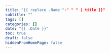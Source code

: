 ```yaml
---
title: "{{ replace .Name "-" " " | title }}"
subtitle: ""
tags: []
categories: []
date: "{{ .Date }}"
toc: true
draft: false
hiddenFromHomePage: false
---
```


